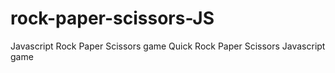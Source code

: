 # rock-paper-scissors-JS
Javascript Rock Paper Scissors game
Quick Rock Paper Scissors Javascript game
